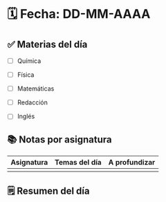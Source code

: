 # 🗓️ Fecha: DD-MM-AAAA

## ✅ Materias del día

- [ ] Química

- [ ] Física

- [ ] Matemáticas

- [ ] Redacción

- [ ] Inglés

## 📚 Notas por asignatura

| Asignatura | Temas del día | A profundizar |
| ---------- | ------------- | ------------- |
|            |               |               |

## 🗒️ Resumen del día
